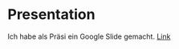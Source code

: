 # Presentation

Ich habe als Präsi ein Google Slide gemacht.
[Link](https://docs.google.com/presentation/d/1Im1CFeGp0H1-4RKBBevZakJiLqeANHYF1vHcTiX56BM/edit?usp=sharing)